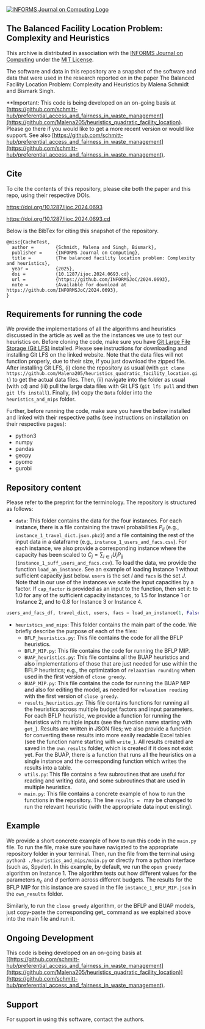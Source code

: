 [![INFORMS Journal on Computing Logo](https://INFORMSJoC.github.io/logos/INFORMS_Journal_on_Computing_Header.jpg)](https://pubsonline.informs.org/journal/ijoc)


## The Balanced Facility Location Problem: Complexity and Heuristics

This archive is distributed in association with the [INFORMS Journal on Computing](https://pubsonline.informs.org/journal/ijoc)  under the [MIT License](https://github.com/INFORMSJoC/2019.0000/blob/master/LICENSE).

The software and data in this repository are a snapshot of the software and data that were used in the research reported on in the paper The Balanced Facility Location Problem: Complexity and Heuristics by Malena Schmidt and Bismark Singh.

**Important: This code is being developed on an on-going basis at [https://github.com/schmitt-hub/preferential_access_and_fairness_in_waste_management](https://github.com/Malena205/heuristics_quadratic_facility_location). Please go there if you would like to get a more recent version or would like support. See also [https://github.com/schmitt-hub/preferential_access_and_fairness_in_waste_management](https://github.com/schmitt-hub/preferential_access_and_fairness_in_waste_management).

## Cite

To cite the contents of this repository, please cite both the paper and this repo, using their respective DOIs.

https://doi.org/10.1287/ijoc.2024.0693

https://doi.org/10.1287/ijoc.2024.0693.cd

Below is the BibTex for citing this snapshot of the repository.

```
@misc{CacheTest,
  author =        {Schmidt, Malena and Singh, Bismark},
  publisher =     {INFORMS Journal on Computing},
  title =         {The balanced facility location problem: Complexity and heuristics},
  year =          {2025},
  doi =           {10.1287/ijoc.2024.0693.cd},
  url =           {https://github.com/INFORMSJoC/2024.0693},
  note =          {Available for download at https://github.com/INFORMSJoC/2024.0693},
}  
```

## Requirements for running the code
We provide the implementations of all the algorithms and heuristics discussed in the article as well as the the instances we use to test our heuristics on. Before cloning the code, make sure you have [Git Large File Storage (Git LFS)](https://docs.github.com/en/repositories/working-with-files/managing-large-files/installing-git-large-file-storage) installed. Please see instructions for downloading and installing Git LFS on the linked website. Note that the data files will not function properly, due to their size, if you just download the zipped file. After installing Git LFS, 
(i) clone the repository as usual (with `git clone https://github.com/Malena205/heuristics_quadratic_facility_location.git`) to get the actual data files. Then, (ii) navigate into the folder as usual (with `cd`) and (iii) pull the large data files with Git LFS (`git lfs pull` and then `git lfs install`). Finally, (iv) copy the `Data` folder into the `heuristics_and_mips` folder. 
 
Further, before running the code, make sure you have the below installed and linked with their respective paths (see instructions on installation on their respective pages):
- python3
- numpy
- pandas
- geopy
- pyomo
- gurobi

  
## Repository content
Please refer to the preprint for the terminology. The repository is structured as follows:
- ```data```: This folder contains the data for the four instances. For each instance, there is a file containing the travel probabilities $P_{ij}$ (e.g., ```instance_1_travel_dict.json.pbz2```) and a file containing the rest of the input data in a dataframe (e.g., ```instance_1_users_and_facs.csv```). For each instance, we also provide a corresponding instance where the capacity has been scaled to $C_j = \sum_{i \in I} U_i P_{ij}$ (```instance_1_suff_users_and_facs.csv```). 
To load the data, we provide the function ```load_an_instance```. See an example of loading Instance 1 without sufficient capacity just below. ```users``` is the set $I$ and ```facs``` is the set $J$. Note that in our use of the instances we scale the input capacities by a factor. If ```cap_factor``` is provided as an input to the function, then set it: to 1.0 for any of the sufficient capacity instances, to 1.5 for Instance 1 or Instance 2, and to 0.8 for Instance 3 or Instance 4.
```python
users_and_facs_df, travel_dict, users, facs = load_an_instance(1, False)
```
- ```heuristics_and_mips```: This folder contains the main part of the code. We briefly describe the purpose of each of the files:
	- ```BFLP_heuristics.py```: This file contains the code for all the BFLP heuristics. 
	- ```BFLP_MIP.py```: This file contains the code for running the BFLP MIP.
	- ```BUAP_heuristics.py```: This file contains all the BUAP heuristics and also implementations of those that are just needed for use within the BFLP heuristics; e.g., the optimization of `relaxation rounding` when used in the first version of `close greedy`.
	- ```BUAP_MIP.py```: This file contains the code for running the BUAP MIP and also for editing the model, as needed for `relaxation rouding` with the first version of `close greedy`.
	- ```results_heuristics.py```: This file contains functions for running all the heuristics across multiple budget factors and input parameters. For each BFLP heuristic, we provide a function for running the heuristics with multiple inputs (see the function name starting with `get_`). Results are written in JSON files; we also provide a function for converting these results into more easily readable Excel tables (see the function name starting with `write_`). All results created are saved in the `own_results` folder, which is created if it does not exist yet. For the BUAP, there is a function that runs all the heuristics on a single instance and the corresponding function which writes the results into a table.
	- ```utils.py```: This file contains a few subroutines that are useful for reading and writing data, and some subroutines that are used in multiple heuristics.
 	- ```main.py```: This file contains a concrete example of how to run the functions in the repository. The line `results = ` may be changed to run the relevant heuristic (with the appropriate data input existing).

## Example
We provide a short concrete example of how to run this code in the ```main.py``` file. To run the file, make sure you have navigated to the appropriate repository folder in your terminal. Then, run the file from the terminal using ```python3 ./heuristics_and_mips/main.py``` or directly from a python interface (such as, Spyder). In this example, by default, we run the `open greedy` algorithm on Instance 1. The algorithm tests out how different values for the parameters $n_c$ and $d$ perform across different budgets. The results for the BFLP MIP for this instance are saved in the file ```instance_1_BFLP_MIP.json``` in the `own_results` folder. 

Similarly, to run the `close greedy` algorithm, or the BFLP and BUAP models, just copy-paste the corresponding get_ command as we explained above into the main file and run it. 

## Ongoing Development

This code is being developed on an on-going basis at [[https://github.com/schmitt-hub/preferential_access_and_fairness_in_waste_management](https://github.com/Malena205/heuristics_quadratic_facility_location)](https://github.com/schmitt-hub/preferential_access_and_fairness_in_waste_management).

## Support

For support in using this software, contact the authors.
